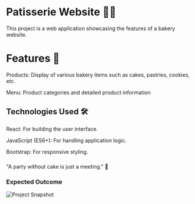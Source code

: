 # Patisserie Website 🍰🎂

This project is a web application showcasing the features of a bakery website.

# Features 🎨

Products: Display of various bakery items such as cakes, pastries, cookies, etc.

Menu: Product categories and detailed product information

## Technologies Used 🛠️

React: For building the user interface.

JavaScript (ES6+): For handling application logic.

Bootstrap: For responsive styling.

### 
"A party without cake is just a meeting." 🍩

### Expected Outcome

![Project Snapshot](./chrome-capture-2024-7-13.gif)